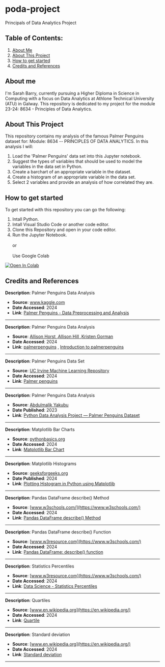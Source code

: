 # poda-project
Principals of Data Analytics Project

## Table of Contents:
1. [About Me](#about-me)
2. [About This Project](#about-this-project)
3. [How to get started](#how-to-get-started)
4. [Credits and References](#credits-and-references)



## About me
I'm Sarah Barry, currently pursuing a Higher Diploma in Science in Computing with a focus on Data Analytics at Athlone Technical University (ATU) in Galway. This repository is dedicated to my project for the module 23-24: 8634 - Principles of Data Analytics.

## About This Project
This repository contains my analysis of the famous Palmer Penguins dataset for:
Module: 8634 -- PRINCIPLES OF DATA ANALYTICS. 
In this analysis I will:
1. Load the 'Palmer Penguins' data set into this Jupyter notebook.
2. Suggest the types of variables that should be used to model the variables in the data set in Python.
3. Create a barchart of an appropriate variable in the dataset.
4. Create a histogram of an appropriate variable in the data set.
5. Select 2 variables and provide an analysis of how correlated they are. 

## How to get started 
To get started with this repository you can go the following:
1. Intall Python.
2. Intall Visual Studio Code or another code editor.
3. Clone this Repository and open in your code editor. 
4. Run the Jupyter Notebook. <br /><br />
or <br /><br />
Use Google Colab
<a target="_blank" href="https://colab.research.google.com/github/sarahembarry/poda-project">
  <img src="https://colab.research.google.com/assets/colab-badge.svg" alt="Open In Colab"/>
</a>


## Credits and References


**Description**: Palmer Penguins Data Analysis
- **Source**: [www.kaggle.com ](https://www.kaggle.com)
- **Date Accessed**: 2024
- **Link**: [Palmer Penguins - Data Preprocessing and Analysis](https://www.kaggle.com/code/florianspire/palmer-penguins-data-preprocessing-and-analysis)
---

**Description**: Palmer Penguins Data Analysis
- **Source**: [Allison Horst ](https://allisonhorst.com/),[Allison Hill ](https://www.apreshill.com/),[Kristen Gorman](https://www.uaf.edu/cfos/people/faculty/detail/kristen-gorman.php)
- **Date Accessed**: 2024
- **Link**: [palmerpenguins](https://allisonhorst.github.io/palmerpenguins/index.html) , [Introduction to palmerpenguins](https://allisonhorst.github.io/palmerpenguins/articles/intro.html)

---
**Description**: Palmer Penguins Data Set
- **Source**: [UC Irvine Machine Learning Repository](https://archive.ics.uci.edu/)
- **Date Accessed**: 2024
- **Link**: [Palmer penguins](https://archive.ics.uci.edu/dataset/690/palmer+penguins-3)

---
**Description**: Palmer Penguins Data Analysis
- **Source**: [Abdulmalik Yakubu ](https://yabdulmalik.medium.com/)
- **Date Published**: 2023
- **Link**: [Python Data Analysis Project — Palmer Penguins Dataset](https://yabdulmalik.medium.com/python-data-analysis-project-palmer-penguins-dataset-411a1e0b8c7d)

---
**Description**: Matplotlib Bar Charts
- **Source**: [pythonbasics.org ](https://pythonbasics.org/)
- **Date Accessed**: 2024
- **Link**: [Matplotlib Bar Chart](hhttps://pythonbasics.org/matplotlib-bar-chart/)

---
**Description**: Matplotlib Histograms
- **Source**: [geeksforgeeks.org ](https://www.geeksforgeeks.org/)
- **Date Published**: 2024
- **Link**: [Plotting Histogram in Python using Matplotlib](https://www.geeksforgeeks.org/plotting-histogram-in-python-using-matplotlib/)

---
**Description**: Pandas DataFrame describe() Method
- **Source**: [www.w3schools.com/](https://www.w3schools.com/)
- **Date Accessed**: 2024
- **Link**: [Pandas DataFrame describe() Method](https://www.w3schools.com/python/pandas/ref_df_describe.asp)

---
**Description**: Pandas DataFrame describe() Function
- **Source**: [www.w3resource.com](https://www.w3schools.com/)
- **Date Accessed**: 2024
- **Link**: [Pandas DataFrame: describe() function](https://www.w3resource.com/pandas/dataframe/dataframe-describe.php)

---
**Description**: Statistics Percentiles
- **Source**: [www.w3resource.com](https://www.w3schools.com/)
- **Date Accessed**: 2024
- **Link**: [Data Science - Statistics Percentiles](https://www.w3schools.com/datascience/ds_stat_percentiles.asp)

---
**Description**: Quartiles
- **Source**: [www.en.wikipedia.org](https://en.wikipedia.org/)
- **Date Accessed**: 2024
- **Link**: [Quartile](https://en.wikipedia.org/wiki/Quartile)

---
**Description**: Standard deviation
- **Source**: [www.en.wikipedia.org](https://en.wikipedia.org/)
- **Date Accessed**: 2024
- **Link**: [Standard deviation](https://en.wikipedia.org/wiki/Standard_deviation)

---